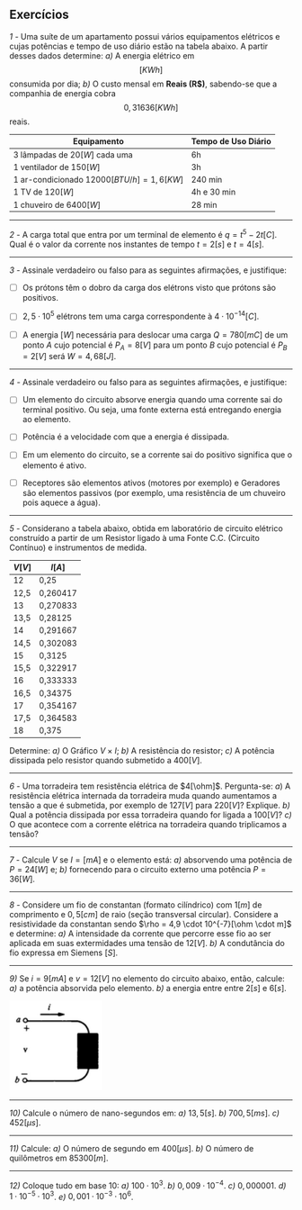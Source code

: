 ## **Exercícios**

*1 -* Uma suíte de um apartamento possui vários equipamentos elétricos e cujas potências e tempo de uso diário estão na tabela abaixo. A partir desses dados determine:
*a)* A energia elétrico em $$[KWh]$$ consumida por dia;
*b)* O custo mensal em **Reais (R$)**, sabendo-se que a companhia de energia cobra $$0,31636 [KWh]$$ reais.


Equipamento | Tempo de Uso Diário
-|-
 3 lâmpadas de $20[W]$ cada uma | 6h
 1 ventilador de $150[W]$ | 3h
1 ar-condicionado $12000 [BTU/h] = 1,6[KW]$ | 240 min
1 TV de $120[W]$ | 4h e 30 min
1 chuveiro de $6400[W]$ | 28 min


---


*2 -* A carga total que entra por um terminal de elemento é $q = t^{5} - 2t [C]$. Qual é o valor da corrente nos instantes de tempo $t = 2[s]$ e $t = 4[s]$.


---


*3 -* Assinale verdadeiro ou falso para as seguintes afirmações, e justifique:
- [ ] Os prótons têm o dobro da carga dos elétrons visto que prótons são positivos.
- [ ] $2,5 \cdot 10^{5}$ elétrons tem uma carga correspondente à $4 \cdot 10^{-14} [C]$.
- [ ] A energia $[W]$ necessária para deslocar uma carga $Q = 780 [mC]$ de um ponto $A$ cujo potencial é $P_A = 8[V]$ para um ponto $B$ cujo potencial é $P_B = 2[V]$ será $W = 4,68 [J]$.


---


*4 -* Assinale verdadeiro ou falso para as seguintes afirmações, e justifique:
- [ ] Um elemento do circuito absorve energia quando uma corrente sai do terminal positivo. Ou seja, uma fonte externa está entregando energia ao elemento.
- [ ] Potência é a velocidade com que a energia é dissipada.
- [ ] Em um elemento do circuito, se a corrente sai do positivo significa que o elemento é ativo.
- [ ] Receptores são elementos ativos (motores por exemplo) e Geradores são elementos passivos (por exemplo, uma resistência de um chuveiro pois aquece a água).


---


*5 -* Considerano a tabela abaixo, obtida em laboratório de circuito elétrico construído a partir de um Resistor ligado à uma Fonte C.C. (Circuito Contínuo) e instrumentos de medida.


$V[V]$ | $I[A]$
-|-
 12 | 0,25
 12,5 | 0,260417
 13 | 0,270833
 13,5 | 0,28125
 14 | 0,291667
 14,5 | 0,302083
 15 | 0,3125
 15,5 | 0,322917
 16 | 0,333333
 16,5 | 0,34375
 17 | 0,354167
 17,5 | 0,364583
 18 | 0,375

 Determine:
 *a)* O Gráfico $V \times I$;
 *b)* A resistência do resistor;
 *c)* A potência dissipada pelo resistor quando submetido a $400[V]$.


 ---


 *6 -* Uma torradeira tem resistência elétrica de $4[\ohm]$. Pergunta-se:
 *a*) A resistência elétrica internada da torradeira muda quando aumentamos a tensão a que é submetida, por exemplo de $127[V]$ para $220[V]$? Explique.
 *b)* Qual a potência dissipada por essa torradeira quando for ligada a $100[V]$?
 *c)* O que acontece com a corrente elétrica na torradeira quando triplicamos a tensão?


 ---


 *7 -* Calcule $V$ se $I = [mA]$ e o elemento está:
 *a)* absorvendo uma potência de $P = 24[W]$ e;
 *b)* fornecendo para o circuito externo uma potência $P = 36[W]$.


 ---


 *8 -* Considere um fio de constantan (formato cilíndrico) com $1[m]$ de comprimento e $0,5[cm]$ de raio (seção transversal circular). Considere a resistividade da constantan sendo $\rho = 4,9 \cdot 10^{-7}[\ohm \cdot m]$ e determine:
 *a)* A intensidade da corrente que percorre esse fio ao ser aplicada em suas extermidades uma tensão de $12[V]$.
 *b)* A condutância do fio expressa em Siemens $[S]$.


 ---


 *9)* Se $i = 9[mA]$ e $v = 12[V]$ no elemento do circuito abaixo, então, calcule:
 *a)* a potência absorvida pelo elemento.
 *b)* a energia entre entre $2[s]$ e $6[s]$.

 ![image](.attachments/2c6799588dd2da35508682f9490c443c333412ae.png) 


---


*10)* Calcule o número de nano-segundos em:
*a)* $13,5[s]$.
*b)* $700,5[ms]$.
*c)* $452[\mu s]$.


---


*11)* Calcule:
*a)* O número de segundo em $400[\mu s]$.
*b)* O número de quilômetros em $85300[m]$.


---


*12)* Coloque tudo em base 10:
*a)* $100 \cdot 10^{3}$.
*b)* $0,009 \cdot 10^{-4}$.
*c)* $0,000001$.
*d)* $1 \cdot 10^{-5} \cdot 10^{3}$.
*e)* $0,001 \cdot 10^{-3} \cdot 10^{6}$.